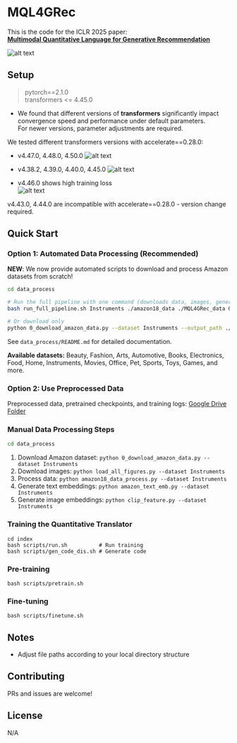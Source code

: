 # MQL4GRec

This is the code for the ICLR 2025 paper:  
[**Multimodal Quantitative Language for Generative Recommendation**](https://openreview.net/pdf?id=v7YrIjpkTF)

![alt text](figures/framework.png)

## Setup

> pytorch==2.1.0  
transformers <= 4.45.0  

- We found that different versions of **transformers** significantly impact convergence speed and performance under default parameters.  
For newer versions, parameter adjustments are required.

We tested different transformers versions with accelerate==0.28.0:  
- v4.47.0, 4.48.0, 4.50.0
![alt text](figures/2.png)  

- v4.38.2, 4.39.0, 4.40.0, 4.45.0
![alt text](figures/3.png)  

- v4.46.0 shows high training loss  
![alt text](figures/1.png)  

v4.43.0, 4.44.0 are incompatible with accelerate==0.28.0 - version change required.

## Quick Start

### Option 1: Automated Data Processing (Recommended)

**NEW**: We now provide automated scripts to download and process Amazon datasets from scratch!

```bash
cd data_process

# Run the full pipeline with one command (downloads data, images, generates embeddings)
bash run_full_pipeline.sh Instruments ./amazon18_data ./MQL4GRec_data 0

# Or download only
python 0_download_amazon_data.py --dataset Instruments --output_path ./amazon18_data
```

See `data_process/README.md` for detailed documentation.

**Available datasets:** Beauty, Fashion, Arts, Automotive, Books, Electronics, Food, Home, Instruments, Movies, Office, Pet, Sports, Toys, Games, and more.

### Option 2: Use Preprocessed Data

Preprocessed data, pretrained checkpoints, and training logs:
[Google Drive Folder](https://drive.google.com/drive/folders/1eewycbcAJ95atmF_V3bNchPIFDSw_TQC)

### Manual Data Processing Steps
```bash
cd data_process
```
1. Download Amazon dataset: `python 0_download_amazon_data.py --dataset Instruments`
2. Download images: `python load_all_figures.py --dataset Instruments`
3. Process data: `python amazon18_data_process.py --dataset Instruments`
4. Generate text embeddings: `python amazon_text_emb.py --dataset Instruments`
5. Generate image embeddings: `python clip_feature.py --dataset Instruments`

### Training the Quantitative Translator
```
cd index
bash scripts/run.sh          # Run training  
bash scripts/gen_code_dis.sh # Generate code  
```

### Pre-training
```
bash scripts/pretrain.sh
```

### Fine-tuning
```
bash scripts/finetune.sh
```

## Notes  
- Adjust file paths according to your local directory structure  

## Contributing  
PRs and issues are welcome!  

## License  
N/A  
